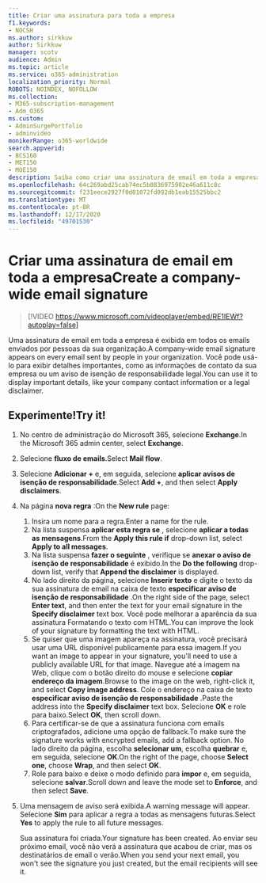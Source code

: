 ```yaml
---
title: Criar uma assinatura para toda a empresa
f1.keywords:
- NOCSH
ms.author: sirkkuw
author: Sirkkuw
manager: scotv
audience: Admin
ms.topic: article
ms.service: o365-administration
localization_priority: Normal
ROBOTS: NOINDEX, NOFOLLOW
ms.collection:
- M365-subscription-management
- Adm_O365
ms.custom:
- AdminSurgePortfolio
- adminvideo
monikerRange: o365-worldwide
search.appverid:
- BCS160
- MET150
- MOE150
description: Saiba como criar uma assinatura de email em toda a empresa.
ms.openlocfilehash: 64c269abd25cab74ec5b0836975902e46a611c8c
ms.sourcegitcommit: f231eece2927f0d01072fd092db1eab15525bbc2
ms.translationtype: MT
ms.contentlocale: pt-BR
ms.lasthandoff: 12/17/2020
ms.locfileid: "49701530"
---
```

# <a name="create-a-company-wide-email-signature"></a><span data-ttu-id="c8074-103">Criar uma assinatura de email em toda a empresa</span><span class="sxs-lookup"><span data-stu-id="c8074-103">Create a company-wide email signature</span></span>

> [!VIDEO https://www.microsoft.com/videoplayer/embed/RE1IEWf?autoplay=false]

<span data-ttu-id="c8074-104">Uma assinatura de email em toda a empresa é exibida em todos os emails enviados por pessoas da sua organização.</span><span class="sxs-lookup"><span data-stu-id="c8074-104">A company-wide email signature appears on every email sent by people in your organization.</span></span> <span data-ttu-id="c8074-105">Você pode usá-lo para exibir detalhes importantes, como as informações de contato da sua empresa ou um aviso de isenção de responsabilidade legal.</span><span class="sxs-lookup"><span data-stu-id="c8074-105">You can use it to display important details, like your company contact information or a legal disclaimer.</span></span> 

## <a name="try-it"></a><span data-ttu-id="c8074-106">Experimente!</span><span class="sxs-lookup"><span data-stu-id="c8074-106">Try it!</span></span>

1. <span data-ttu-id="c8074-107">No centro de administração do Microsoft 365, selecione **Exchange**.</span><span class="sxs-lookup"><span data-stu-id="c8074-107">In the Microsoft 365 admin center, select **Exchange**.</span></span>
1. <span data-ttu-id="c8074-108">Selecione **fluxo de emails**.</span><span class="sxs-lookup"><span data-stu-id="c8074-108">Select **Mail flow**.</span></span>
1. <span data-ttu-id="c8074-109">Selecione **Adicionar +** e, em seguida, selecione **aplicar avisos de isenção de responsabilidade**.</span><span class="sxs-lookup"><span data-stu-id="c8074-109">Select **Add +**, and then select **Apply disclaimers**.</span></span>
1. <span data-ttu-id="c8074-110">Na página **nova regra** :</span><span class="sxs-lookup"><span data-stu-id="c8074-110">On the **New rule** page:</span></span>
    1. <span data-ttu-id="c8074-111">Insira um nome para a regra.</span><span class="sxs-lookup"><span data-stu-id="c8074-111">Enter a name for the rule.</span></span>
    1. <span data-ttu-id="c8074-112">Na lista suspensa **aplicar esta regra se** , selecione **aplicar a todas as mensagens**.</span><span class="sxs-lookup"><span data-stu-id="c8074-112">From the **Apply this rule if** drop-down list, select **Apply to all messages**.</span></span>
    1. <span data-ttu-id="c8074-113">Na lista suspensa **fazer o seguinte** , verifique se **anexar o aviso de isenção de responsabilidade** é exibido.</span><span class="sxs-lookup"><span data-stu-id="c8074-113">In the **Do the following** drop-down list, verify that **Append the disclaimer** is displayed.</span></span>
    1. <span data-ttu-id="c8074-114">No lado direito da página, selecione **Inserir texto** e digite o texto da sua assinatura de email na caixa de texto **especificar aviso de isenção de responsabilidade** .</span><span class="sxs-lookup"><span data-stu-id="c8074-114">On the right side of the page, select **Enter text**, and then enter the text for your email signature in the **Specify disclaimer** text box.</span></span> <span data-ttu-id="c8074-115">Você pode melhorar a aparência da sua assinatura Formatando o texto com HTML.</span><span class="sxs-lookup"><span data-stu-id="c8074-115">You can improve the look of your signature by formatting the text with HTML.</span></span>
    1. <span data-ttu-id="c8074-116">Se quiser que uma imagem apareça na assinatura, você precisará usar uma URL disponível publicamente para essa imagem.</span><span class="sxs-lookup"><span data-stu-id="c8074-116">If you want an image to appear in your signature, you'll need to use a publicly available URL for that image.</span></span> <span data-ttu-id="c8074-117">Navegue até a imagem na Web, clique com o botão direito do mouse e selecione **copiar endereço da imagem**.</span><span class="sxs-lookup"><span data-stu-id="c8074-117">Browse to the image on the web, right-click it, and select **Copy image address**.</span></span> <span data-ttu-id="c8074-118">Cole o endereço na caixa de texto **especificar aviso de isenção de responsabilidade** .</span><span class="sxs-lookup"><span data-stu-id="c8074-118">Paste the address into the **Specify disclaimer** text box.</span></span> <span data-ttu-id="c8074-119">Selecione **OK** e role para baixo.</span><span class="sxs-lookup"><span data-stu-id="c8074-119">Select **OK**, then scroll down.</span></span>
    1. <span data-ttu-id="c8074-120">Para certificar-se de que a assinatura funciona com emails criptografados, adicione uma opção de fallback.</span><span class="sxs-lookup"><span data-stu-id="c8074-120">To make sure the signature works with encrypted emails, add a fallback option.</span></span> <span data-ttu-id="c8074-121">No lado direito da página, escolha **selecionar um**, escolha **quebrar** e, em seguida, selecione **OK**.</span><span class="sxs-lookup"><span data-stu-id="c8074-121">On the right of the page, choose **Select one**, choose **Wrap**, and then select **OK**.</span></span>
    1. <span data-ttu-id="c8074-122">Role para baixo e deixe o modo definido para **impor** e, em seguida, selecione **salvar**.</span><span class="sxs-lookup"><span data-stu-id="c8074-122">Scroll down and leave the mode set to **Enforce**, and then select **Save**.</span></span>
1. <span data-ttu-id="c8074-123">Uma mensagem de aviso será exibida.</span><span class="sxs-lookup"><span data-stu-id="c8074-123">A warning message will appear.</span></span> <span data-ttu-id="c8074-124">Selecione **Sim** para aplicar a regra a todas as mensagens futuras.</span><span class="sxs-lookup"><span data-stu-id="c8074-124">Select **Yes** to apply the rule to all future messages.</span></span>

    <span data-ttu-id="c8074-125">Sua assinatura foi criada.</span><span class="sxs-lookup"><span data-stu-id="c8074-125">Your signature has been created.</span></span> <span data-ttu-id="c8074-126">Ao enviar seu próximo email, você não verá a assinatura que acabou de criar, mas os destinatários de email o verão.</span><span class="sxs-lookup"><span data-stu-id="c8074-126">When you send your next email, you won't see the signature you just created, but the email recipients will see it.</span></span>